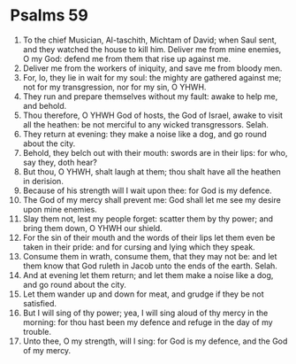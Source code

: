 ﻿# Psalms  59
1. To the chief Musician, Al-taschith, Michtam of David; when Saul sent, and they watched the house to kill him. Deliver me from mine enemies, O my God: defend me from them that rise up against me. 
2. Deliver me from the workers of iniquity, and save me from bloody men. 
3. For, lo, they lie in wait for my soul: the mighty are gathered against me; not for my transgression, nor for my sin, O YHWH. 
4. They run and prepare themselves without my fault: awake to help me, and behold. 
5. Thou therefore, O YHWH God of hosts, the God of Israel, awake to visit all the heathen: be not merciful to any wicked transgressors. Selah. 
6. They return at evening: they make a noise like a dog, and go round about the city. 
7. Behold, they belch out with their mouth: swords are in their lips: for who, say they, doth hear? 
8. But thou, O YHWH, shalt laugh at them; thou shalt have all the heathen in derision. 
9. Because of his strength will I wait upon thee: for God is my defence. 
10. The God of my mercy shall prevent me: God shall let me see my desire upon mine enemies. 
11. Slay them not, lest my people forget: scatter them by thy power; and bring them down, O YHWH our shield. 
12. For the sin of their mouth and the words of their lips let them even be taken in their pride: and for cursing and lying which they speak. 
13. Consume them in wrath, consume them, that they may not be: and let them know that God ruleth in Jacob unto the ends of the earth. Selah. 
14. And at evening let them return; and let them make a noise like a dog, and go round about the city. 
15. Let them wander up and down for meat, and grudge if they be not satisfied. 
16. But I will sing of thy power; yea, I will sing aloud of thy mercy in the morning: for thou hast been my defence and refuge in the day of my trouble. 
17. Unto thee, O my strength, will I sing: for God is my defence, and the God of my mercy. 
